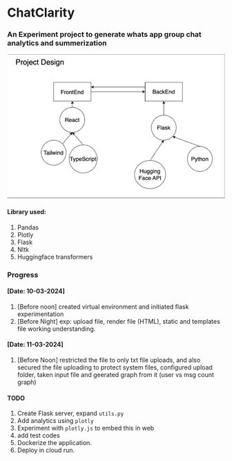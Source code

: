 # ChatClarity

### An Experiment project to generate whats app group chat analytics and summerization
![Design](diagrams/super_higher_level_design.png)

#### Library used:
1. Pandas
2. Plotly
3. Flask
4. Nltk
5. Huggingface transformers


### Progress
#### [Date: 10-03-2024] 
1. [Before noon] created virtual environment and initiated flask experimentation
2. [Before Night] exp: upload file, render file (HTML), static and templates file working understanding.

#### [Date: 11-03-2024]
1. [Before Noon] restricted the file to only txt file uploads, and also secured the file uploading to protect system files, configured upload folder, taken input file and geerated graph from it (user vs msg count graph)

#### TODO
1. Create Flask server, expand `utils.py`
2. Add analytics using `plotly`
3. Experiment with `plotly.js` to embed this in web
4. add test codes
5. Dockerize the application.
6. Deploy in cloud run.